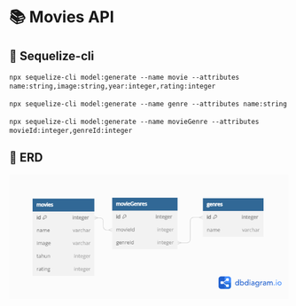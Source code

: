 # 📚 Movies API

## 📘 Sequelize-cli
```
npx sequelize-cli model:generate --name movie --attributes name:string,image:string,year:integer,rating:integer

npx sequelize-cli model:generate --name genre --attributes name:string

npx sequelize-cli model:generate --name movieGenre --attributes movieId:integer,genreId:integer
```

## 📗 ERD
![image](/public/ERD%20Movies.png)

